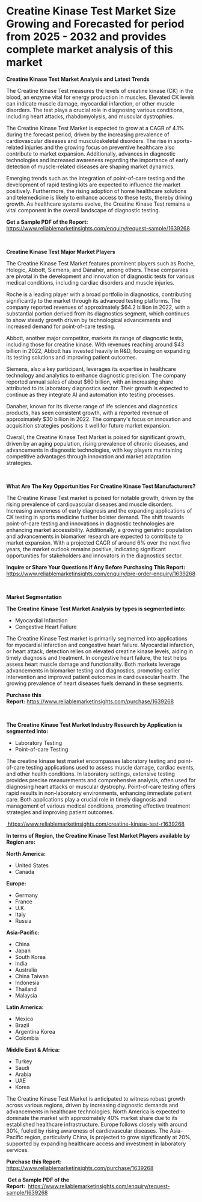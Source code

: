 <p><h1>Creatine Kinase Test Market Size Growing and Forecasted for period from 2025 - 2032 and provides complete market analysis of this market</h1></p><p><strong>Creatine Kinase Test Market Analysis and Latest Trends</strong></p>
<p><p>The Creatine Kinase Test measures the levels of creatine kinase (CK) in the blood, an enzyme vital for energy production in muscles. Elevated CK levels can indicate muscle damage, myocardial infarction, or other muscle disorders. The test plays a crucial role in diagnosing various conditions, including heart attacks, rhabdomyolysis, and muscular dystrophies. </p><p>The Creatine Kinase Test Market is expected to grow at a CAGR of 4.1% during the forecast period, driven by the increasing prevalence of cardiovascular diseases and musculoskeletal disorders. The rise in sports-related injuries and the growing focus on preventive healthcare also contribute to market expansion. Additionally, advances in diagnostic technologies and increased awareness regarding the importance of early detection of muscle-related diseases are shaping market dynamics. </p><p>Emerging trends such as the integration of point-of-care testing and the development of rapid testing kits are expected to influence the market positively. Furthermore, the rising adoption of home healthcare solutions and telemedicine is likely to enhance access to these tests, thereby driving growth. As healthcare systems evolve, the Creatine Kinase Test remains a vital component in the overall landscape of diagnostic testing.</p></p>
<p><strong>Get a Sample PDF of the Report:&nbsp;</strong> <a href="https://www.reliablemarketinsights.com/enquiry/request-sample/1639268?utm_campaign=2183&utm_medium=2&utm_source=Github&utm_content=ia&utm_term=12042025&utm_id=creatine-kinase-test">https://www.reliablemarketinsights.com/enquiry/request-sample/1639268</a></p>
<p>&nbsp;</p>
<p><strong>Creatine Kinase Test Major Market Players</strong></p>
<p><p>The Creatine Kinase Test Market features prominent players such as Roche, Hologic, Abbott, Siemens, and Danaher, among others. These companies are pivotal in the development and innovation of diagnostic tests for various medical conditions, including cardiac disorders and muscle injuries.</p><p>Roche is a leading player with a broad portfolio in diagnostics, contributing significantly to the market through its advanced testing platforms. The company reported revenues of approximately $64.2 billion in 2022, with a substantial portion derived from its diagnostics segment, which continues to show steady growth driven by technological advancements and increased demand for point-of-care testing.</p><p>Abbott, another major competitor, markets its range of diagnostic tests, including those for creatine kinase. With revenues reaching around $43 billion in 2022, Abbott has invested heavily in R&D, focusing on expanding its testing solutions and improving patient outcomes.</p><p>Siemens, also a key participant, leverages its expertise in healthcare technology and analytics to enhance diagnostic precision. The company reported annual sales of about $60 billion, with an increasing share attributed to its laboratory diagnostics sector. Their growth is expected to continue as they integrate AI and automation into testing processes.</p><p>Danaher, known for its diverse range of life sciences and diagnostics products, has seen consistent growth, with a reported revenue of approximately $30 billion in 2022. The company's focus on innovation and acquisition strategies positions it well for future market expansion.</p><p>Overall, the Creatine Kinase Test Market is poised for significant growth, driven by an aging population, rising prevalence of chronic diseases, and advancements in diagnostic technologies, with key players maintaining competitive advantages through innovation and market adaptation strategies.</p></p>
<p>&nbsp;</p>
<p><strong>What Are The Key Opportunities For Creatine Kinase Test Manufacturers?</strong></p>
<p><p>The Creatine Kinase Test market is poised for notable growth, driven by the rising prevalence of cardiovascular diseases and muscle disorders. Increasing awareness of early diagnosis and the expanding applications of CK testing in sports medicine further bolster demand. The shift towards point-of-care testing and innovations in diagnostic technologies are enhancing market accessibility. Additionally, a growing geriatric population and advancements in biomarker research are expected to contribute to market expansion. With a projected CAGR of around 6% over the next five years, the market outlook remains positive, indicating significant opportunities for stakeholders and innovators in the diagnostics sector.</p></p>
<p><strong>Inquire or Share Your Questions If Any Before Purchasing This Report:</strong> <a href="https://www.reliablemarketinsights.com/enquiry/pre-order-enquiry/1639268?utm_campaign=2183&utm_medium=2&utm_source=Github&utm_content=ia&utm_term=12042025&utm_id=creatine-kinase-test">https://www.reliablemarketinsights.com/enquiry/pre-order-enquiry/1639268</a></p>
<p>&nbsp;</p>
<p><strong>Market Segmentation</strong></p>
<p><strong>The Creatine Kinase Test Market Analysis by types is segmented into:</strong></p>
<p><ul><li>Myocardial Infarction</li><li>Congestive Heart Failure</li></ul></p>
<p><p>The Creatine Kinase Test market is primarily segmented into applications for myocardial infarction and congestive heart failure. Myocardial infarction, or heart attack, detection relies on elevated creatine kinase levels, aiding in timely diagnosis and treatment. In congestive heart failure, the test helps assess heart muscle damage and functionality. Both markets leverage advancements in biomarker testing and diagnostics, promoting earlier intervention and improved patient outcomes in cardiovascular health. The growing prevalence of heart diseases fuels demand in these segments.</p></p>
<p><strong>Purchase this Report:&nbsp;</strong><a href="https://www.reliablemarketinsights.com/purchase/1639268?utm_campaign=2183&utm_medium=2&utm_source=Github&utm_content=ia&utm_term=12042025&utm_id=creatine-kinase-test">https://www.reliablemarketinsights.com/purchase/1639268</a></p>
<p>&nbsp;</p>
<p><strong>The Creatine Kinase Test Market Industry Research by Application is segmented into:</strong></p>
<p><ul><li>Laboratory Testing</li><li>Point-of-care Testing</li></ul></p>
<p><p>The creatine kinase test market encompasses laboratory testing and point-of-care testing applications used to assess muscle damage, cardiac events, and other health conditions. In laboratory settings, extensive testing provides precise measurements and comprehensive analysis, often used for diagnosing heart attacks or muscular dystrophy. Point-of-care testing offers rapid results in non-laboratory environments, enhancing immediate patient care. Both applications play a crucial role in timely diagnosis and management of various medical conditions, promoting effective treatment strategies and improving patient outcomes.</p></p>
<p><a href="https://www.reliablemarketinsights.com/creatine-kinase-test-r1639268?utm_campaign=2183&utm_medium=2&utm_source=Github&utm_content=ia&utm_term=12042025&utm_id=creatine-kinase-test">&nbsp;https://www.reliablemarketinsights.com/creatine-kinase-test-r1639268</a></p>
<p><strong>In terms of Region, the Creatine Kinase Test Market Players available by Region are:</strong></p>
<p>
    <p> <strong> North America: </strong>
        <ul>
            <li>United States</li>
            <li>Canada</li>
        </ul>
        </p> 
    <p> <strong> Europe: </strong>
        <ul>
            <li>Germany</li>
            <li>France</li>
            <li>U.K.</li>
            <li>Italy</li>
            <li>Russia</li>
        </ul>
        </p> 
    <p> <strong> Asia-Pacific: </strong>
        <ul>
            <li>China</li>
            <li>Japan</li>
            <li>South Korea</li>
            <li>India</li>
            <li>Australia</li>
            <li>China Taiwan</li>
            <li>Indonesia</li>
            <li>Thailand</li>
            <li>Malaysia</li>
        </ul>
        </p> 
    <p> <strong> Latin America: </strong>
        <ul>
            <li>Mexico</li>
            <li>Brazil</li>
            <li>Argentina Korea</li>
            <li>Colombia</li>
        </ul>
        </p> 
    <p> <strong> Middle East & Africa: </strong>
        <ul>
            <li>Turkey</li>
            <li>Saudi</li>
            <li>Arabia</li>
            <li>UAE</li>
            <li>Korea</li>
        </ul>
    </p>
    </p>
<p><p>The Creatine Kinase Test Market is anticipated to witness robust growth across various regions, driven by increasing diagnostic demands and advancements in healthcare technologies. North America is expected to dominate the market with approximately 40% market share due to its established healthcare infrastructure. Europe follows closely with around 30%, fueled by rising awareness of cardiovascular diseases. The Asia-Pacific region, particularly China, is projected to grow significantly at 20%, supported by expanding healthcare access and investment in laboratory services.</p></p>
<p><strong>Purchase this Report: </strong><a href="https://www.reliablemarketinsights.com/purchase/1639268?utm_campaign=2183&utm_medium=2&utm_source=Github&utm_content=ia&utm_term=12042025&utm_id=creatine-kinase-test">https://www.reliablemarketinsights.com/purchase/1639268</a></p>
<p>&nbsp;<strong>Get a Sample PDF of the Report:&nbsp;&nbsp;</strong><a href="https://www.reliablemarketinsights.com/enquiry/request-sample/1639268?utm_campaign=2183&utm_medium=2&utm_source=Github&utm_content=ia&utm_term=12042025&utm_id=creatine-kinase-test">https://www.reliablemarketinsights.com/enquiry/request-sample/1639268</a></p>
<p><strong></strong></p>
<p><p></p><p></p><p></p></p>